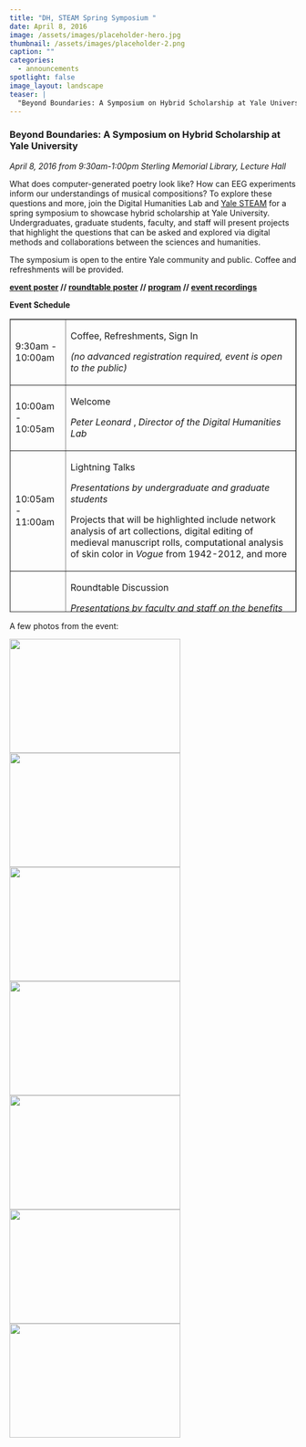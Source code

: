 ```yaml
---
title: "DH, STEAM Spring Symposium "
date: April 8, 2016
image: /assets/images/placeholder-hero.jpg
thumbnail: /assets/images/placeholder-2.png
caption: ""
categories: 
  - announcements
spotlight: false 
image_layout: landscape
teaser: |
  "Beyond Boundaries: A Symposium on Hybrid Scholarship at Yale University April 8, 2016 from 9:30am-1:00pmSterling Memorial Library, Lecture Hall What does computer-generated poetry look like? How..."
---
```


<h3>Beyond Boundaries: A Symposium on Hybrid Scholarship at Yale University</h3>
<em>April 8, 2016 from 9:30am-1:00pm</em>
<em>Sterling Memorial Library, Lecture Hall</em>
   
What does computer-generated poetry look like? How can EEG experiments inform our understandings of musical compositions? To explore these questions and more, join the Digital Humanities Lab and <a href="http://steamwith.us/YaleSTEAM.html" target="_blank">Yale STEAM</a> for a spring symposium to showcase hybrid scholarship at Yale University. Undergraduates, graduate students, faculty, and staff will present projects that highlight the questions that can be asked and explored via digital methods and collaborations between the sciences and humanities.
   
The symposium is open to the entire Yale community and public. Coffee and refreshments will be provided.
   
<strong>
  <a href="http://web.library.yale.edu/sites/default/files/images/BB-concepts-poster.jpg">event poster</a> // <a href="http://web.library.yale.edu/sites/default/files/images/2016-04-08-BB-tabloid-poster2.jpg">roundtable poster</a> // <a href="https://issuu.com/mongmedia/docs/2016-04-08-symposium-program">program</a> // <a href="https://www.youtube.com/watch?v=LDbomoUsnio&amp;index=1&amp;list=PLqHnHG5X2PXBr9IaxqS5PkgegtLExZ4Lm" target="_blank"> event recordings </a>
</strong>
   
<strong>Event Schedule</strong>
   
<table border="1" cellpadding="1" cellspacing="1" height="514" width="918">
  <tbody>
    <tr>
      <td>
      9:30am - 10:00am
      </td>
      <td>
      <p>
        Coffee, Refreshments, Sign In
      </p>
      <p>
        <em>
        (no advanced registration required, event is open to the public)
        </em>
      </p>
      </td>
    </tr>
    <tr>
      <td>
      10:00am - 10:05am
      </td>
      <td>
        <p>
        Welcome
        </p>
        <p>
          <em>
           Peter Leonard
          </em>
          ,
          <em>
          Director of the Digital Humanities Lab
          </em>
        </p>
      </td>
    </tr>
      <tr>
        <td>
        10:05am - 11:00am
        </td>
        <td>
          <p>
            Lightning Talks
          </p>
          <p>
            <em>
            Presentations by undergraduate and graduate students
            </em>
          </p>
          <p>
          Projects that will be highlighted include network analysis of art collections, digital editing of medieval manuscript rolls, computational analysis of skin color in
            <em>
            Vogue
            </em>
            from 1942-2012, and more
          </p>
        </td>
      </tr>
      <tr>
        <td>
        11:00am - 11:55am
        </td>
        <td>
          <p>
            Roundtable Discussion
          </p>
          <p>
            <em>
            Presentations by faculty and staff
            </em>
            <em>
            on the benefits and challenges of digital methods and collaborations for research and teaching
            </em>
          </p>
          <p>
          With Rebekah Ahrendt (Music Department), Aniko Bezur (Institute for the Preservation of Cultural Heritage, Technical Studies Lab), Amy Hungerford (Director, Division of the Humanities; English, American Studies), Ian McClure (Yale University Art Gallery, IPCH Conservation Lab), Holly Rushmeier (Computer Science)
         </p>
        </td>
      </tr>
      <tr>
        <td>
        11:55am - 12:00pm
        </td>
        <td>
          <p>
            Closing Remarks
          </p>
          <p>
            <em>
            Susan Gibbons,
            </em>
            <em>
            University Librarian and Deputy Provost for Libraries &amp; Scholarly Communication
            </em>
          </p>
        </td>
      </tr>
      <tr>
        <td>
        12:00pm - 1:00pm
        </td>
        <td>
          <p>
            Poster Session
          </p>
          <p>
            <em>
            Showcase of projects by students, faculty, and staff
            </em>
          </p>
          <p>
          Posters/demos range from a mapping project of the new Yale Colleges and a database of ancient Egyptian rock inscriptions to Twitter poetry, mobile technology in museum settings, and more
        </p>
      </td>
     </tr>
  </tbody>
</table>

       
A few photos from the event:

<a href="http://web.library.yale.edu/sites/default/files/images/Valencia2.jpg">
  <img alt="" height="200" src="http://web.library.yale.edu/sites/default/files/resize/images/Valencia2-300x200.jpg" width="300"/>
</a>
<a href="http://web.library.yale.edu/sites/default/files/images/Acevedo.jpg">
  <img alt="" height="200" src="http://web.library.yale.edu/sites/default/files/resize/images/Acevedo-300x200.jpg" width="300"/>
</a>
<a href="http://web.library.yale.edu/sites/default/files/images/Roundtable.jpg">
  <img alt="" height="200" src="http://web.library.yale.edu/sites/default/files/resize/images/Roundtable-300x200.jpg" width="300"/>
</a>
<a href="http://web.library.yale.edu/sites/default/files/images/Pellegrini3.jpg">
  <img alt="" height="200" src="http://web.library.yale.edu/sites/default/files/resize/images/Pellegrini3-300x200.jpg" width="300"/>
</a>
<a href="http://web.library.yale.edu/sites/default/files/images/Krewson2.jpg">
  <img alt="" height="200" src="http://web.library.yale.edu/sites/default/files/resize/images/Krewson2-300x200.jpg" width="300"/>
</a>
<a href="http://web.library.yale.edu/sites/default/files/images/Marina.jpg">
  <img alt="" height="200" src="http://web.library.yale.edu/sites/default/files/resize/images/Marina-300x200.jpg" width="300"/>
</a>
<a href="http://web.library.yale.edu/sites/default/files/images/Nate%202.jpg">
  <img alt="" height="200" src="http://web.library.yale.edu/sites/default/files/resize/images/Nate%202-300x200.jpg" width="300"/>
</a>
